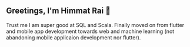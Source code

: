 ## Greetings, I'm Himmat Rai 👋
Trust me I am super good at SQL and Scala.
Finally moved on from flutter and mobile app development towards web and machine learning (not abandoning mobile applicaion development nor flutter).
